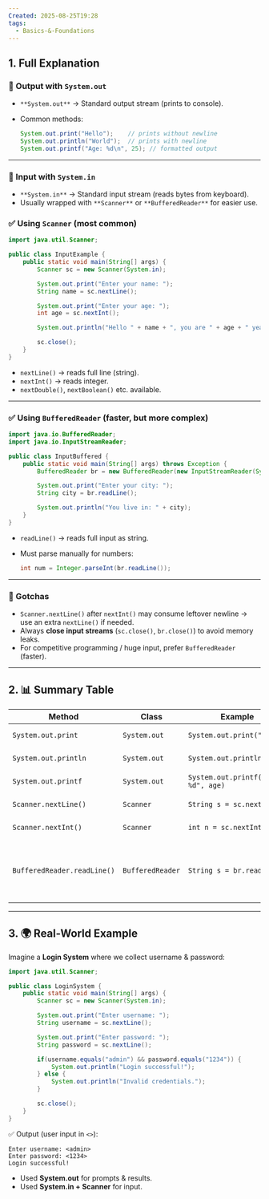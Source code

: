 ```yaml
---
Created: 2025-08-25T19:28
tags:
  - Basics-&-Foundations
---
```

## 1. Full Explanation

### 🔹 Output with `System.out`

- `**System.out**` → Standard output stream (prints to console).
- Common methods:
    
    ```Java
    System.out.print("Hello");    // prints without newline
    System.out.println("World");  // prints with newline
    System.out.printf("Age: %d\n", 25); // formatted output
    
    ```
    

---

### 🔹 Input with `System.in`

- `**System.in**` → Standard input stream (reads bytes from keyboard).
- Usually wrapped with `**Scanner**` or `**BufferedReader**` for easier use.

### ✅ Using `Scanner` (most common)

```Java
import java.util.Scanner;

public class InputExample {
    public static void main(String[] args) {
        Scanner sc = new Scanner(System.in);

        System.out.print("Enter your name: ");
        String name = sc.nextLine();

        System.out.print("Enter your age: ");
        int age = sc.nextInt();

        System.out.println("Hello " + name + ", you are " + age + " years old.");

        sc.close();
    }
}

```

- `nextLine()` → reads full line (string).
- `nextInt()` → reads integer.
- `nextDouble()`, `nextBoolean()` etc. available.

---

### ✅ Using `BufferedReader` (faster, but more complex)

```Java
import java.io.BufferedReader;
import java.io.InputStreamReader;

public class InputBuffered {
    public static void main(String[] args) throws Exception {
        BufferedReader br = new BufferedReader(new InputStreamReader(System.in));

        System.out.print("Enter your city: ");
        String city = br.readLine();

        System.out.println("You live in: " + city);
    }
}

```

- `readLine()` → reads full input as string.
- Must parse manually for numbers:
    
    ```Java
    int num = Integer.parseInt(br.readLine());
    
    ```
    

---

### 🔹 Gotchas

- `Scanner.nextLine()` after `nextInt()` may consume leftover newline → use an extra `nextLine()` if needed.
- Always **close input streams** (`sc.close()`, `br.close()`) to avoid memory leaks.
- For competitive programming / huge input, prefer `BufferedReader` (faster).

---

## 2. 📊 Summary Table

|Method|Class|Example|Notes|
|---|---|---|---|
|`System.out.print`|`System.out`|`System.out.print("Hi")`|No newline|
|`System.out.println`|`System.out`|`System.out.println("Hi")`|Adds newline|
|`System.out.printf`|`System.out`|`System.out.printf("Age: %d", age)`|Formatted output|
|`Scanner.nextLine()`|`Scanner`|`String s = sc.nextLine()`|Reads string line|
|`Scanner.nextInt()`|`Scanner`|`int n = sc.nextInt()`|Reads integer|
|`BufferedReader.readLine()`|`BufferedReader`|`String s = br.readLine()`|Reads string, needs parsing for numbers|

---

## 3. 🌍 Real-World Example

Imagine a **Login System** where we collect username & password:

```Java
import java.util.Scanner;

public class LoginSystem {
    public static void main(String[] args) {
        Scanner sc = new Scanner(System.in);

        System.out.print("Enter username: ");
        String username = sc.nextLine();

        System.out.print("Enter password: ");
        String password = sc.nextLine();

        if(username.equals("admin") && password.equals("1234")) {
            System.out.println("Login successful!");
        } else {
            System.out.println("Invalid credentials.");
        }

        sc.close();
    }
}

```

✅ Output (user input in `<>`):

```Plain
Enter username: <admin>
Enter password: <1234>
Login successful!

```

- Used **System.out** for prompts & results.
- Used **System.in + Scanner** for input.